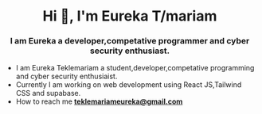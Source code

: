 <h1 align="center">Hi 👋, I'm Eureka T/mariam</h1>
<h3 align="center">I am Eureka a developer,competative programmer and cyber security enthusiast.</h3>

- I am Eureka Teklemariam a student,developer,competative programming and cyber security enthusiaist.
- Currently I am working on web development using React JS,Tailwind CSS and supabase.
- How to reach me **teklemariameureka@gmail.com**

